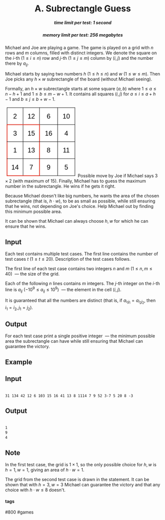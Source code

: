 <h1 style='text-align: center;'> A. Subrectangle Guess</h1>

<h5 style='text-align: center;'>time limit per test: 1 second</h5>
<h5 style='text-align: center;'>memory limit per test: 256 megabytes</h5>

Michael and Joe are playing a game. The game is played on a grid with $n$ rows and $m$ columns, filled with distinct integers. We denote the square on the $i$-th ($1\le i\le n$) row and $j$-th ($1\le j\le m$) column by $(i, j)$ and the number there by $a_{ij}$.

Michael starts by saying two numbers $h$ ($1\le h \le n$) and $w$ ($1\le w \le m$). Then Joe picks any $h\times w$ subrectangle of the board (without Michael seeing).

Formally, an $h\times w$ subrectangle starts at some square $(a,b)$ where $1 \le a \le n-h+1$ and $1 \le b \le m-w+1$. It contains all squares $(i,j)$ for $a \le i \le a+h-1$ and $b \le j \le b+w-1$.

 ![](images/e896e68559556b30f0e2d6108beda5d56a894cf8.png) Possible move by Joe if Michael says $3\times 2$ (with maximum of $15$). Finally, Michael has to guess the maximum number in the subrectangle. He wins if he gets it right.

Because Michael doesn't like big numbers, he wants the area of the chosen subrectangle (that is, $h \cdot w$), to be as small as possible, while still ensuring that he wins, not depending on Joe's choice. Help Michael out by finding this minimum possible area. 

It can be shown that Michael can always choose $h, w$ for which he can ensure that he wins.

## Input

Each test contains multiple test cases. The first line contains the number of test cases $t$ ($1 \le t \le 20$). Description of the test cases follows.

The first line of each test case contains two integers $n$ and $m$ ($1 \le n, m \le 40$)  — the size of the grid.

Each of the following $n$ lines contains $m$ integers. The $j$-th integer on the $i$-th line is $a_{ij}$ ($-10^9 \le a_{ij} \le 10^9$)  — the element in the cell $(i, j)$.

It is guaranteed that all the numbers are distinct (that is, if $a_{i_1j_1} = a_{i_2j_2}$, then $i_1 = i_2, j_1 = j_2$).

## Output

For each test case print a single positive integer  — the minimum possible area the subrectangle can have while still ensuring that Michael can guarantee the victory.

## Example

## Input


```

31 134 42 12 6 103 15 16 41 13 8 1114 7 9 52 3-7 5 20 8 -3
```
## Output


```

1
9
4

```
## Note

In the first test case, the grid is $1\times 1$, so the only possible choice for $h, w$ is $h = 1, w = 1$, giving an area of $h\cdot w = 1$.

The grid from the second test case is drawn in the statement. It can be shown that with $h = 3, w = 3$ Michael can guarantee the victory and that any choice with $h\cdot w \le 8$ doesn't.



#### tags 

#800 #games 
